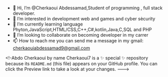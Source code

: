 - 👋 Hi, I’m @Cherkaoui Abdessamad,Student of programming , full stack developer. 
- 👀 I’m interested in development web and games and cyber sècurity
- 🌱 I’m currently learning language Phyton,JavaScript,HTML/CSS,C++,C#,kotlin,Java,C,SQL and PHP
- 💞️ I’m looking to collaborate on becoming developer in my carrer
- 📫 How to reach me you can send me a message in my gmail:
cherkaouiabdessamad9@gmail.com

<!-Abdo Cherkaoui by name Cherkaoui7 is a ✨ special ✨ repository because its `README.md` (this file) appears on your GitHub profile.
You can click the Preview link to take a look at your changes.
--->
